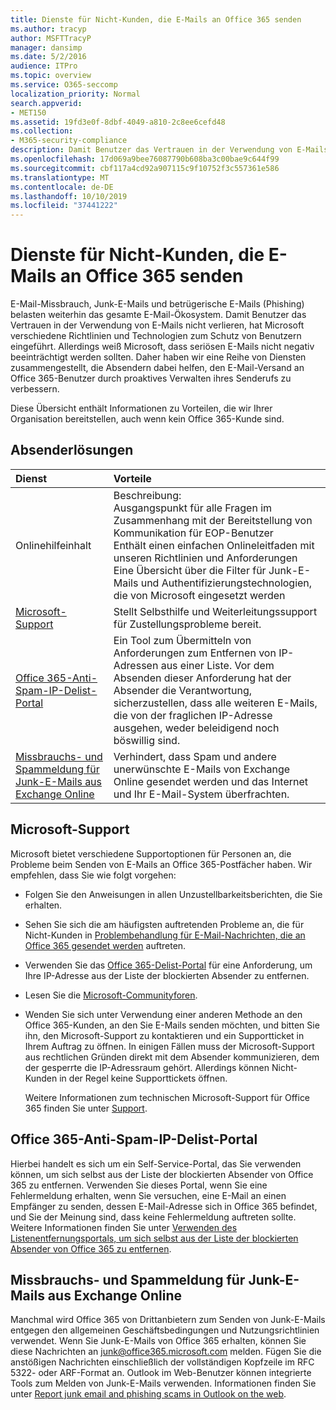 ```yaml
---
title: Dienste für Nicht-Kunden, die E-Mails an Office 365 senden
ms.author: tracyp
author: MSFTTracyP
manager: dansimp
ms.date: 5/2/2016
audience: ITPro
ms.topic: overview
ms.service: O365-seccomp
localization_priority: Normal
search.appverid:
- MET150
ms.assetid: 19fd3e0f-8dbf-4049-a810-2c8ee6cefd48
ms.collection:
- M365-security-compliance
description: Damit Benutzer das Vertrauen in der Verwendung von E-Mails nicht verlieren, hat Microsoft verschiedene Richtlinien und Technologien zum Schutz von Benutzern eingeführt.
ms.openlocfilehash: 17d069a9bee76087790b608ba3c00bae9c644f99
ms.sourcegitcommit: cbf117a4cd92a907115c9f10752f3c557361e586
ms.translationtype: MT
ms.contentlocale: de-DE
ms.lasthandoff: 10/10/2019
ms.locfileid: "37441222"
---
```

# <a name="services-for-non-customers-sending-mail-to-office-365"></a>Dienste für Nicht-Kunden, die E-Mails an Office 365 senden

E-Mail-Missbrauch, Junk-E-Mails und betrügerische E-Mails (Phishing) belasten weiterhin das gesamte E-Mail-Ökosystem. Damit Benutzer das Vertrauen in der Verwendung von E-Mails nicht verlieren, hat Microsoft verschiedene Richtlinien und Technologien zum Schutz von Benutzern eingeführt. Allerdings weiß Microsoft, dass seriösen E-Mails nicht negativ beeinträchtigt werden sollten. Daher haben wir eine Reihe von Diensten zusammengestellt, die Absendern dabei helfen, den E-Mail-Versand an Office 365-Benutzer durch proaktives Verwalten ihres Senderufs zu verbessern.

Diese Übersicht enthält Informationen zu Vorteilen, die wir Ihrer Organisation bereitstellen, auch wenn kein Office 365-Kunde sind.

## <a name="sender-solutions"></a>Absenderlösungen

|**Dienst**|**Vorteile**|
|:-----|:-----|
|Onlinehilfeinhalt| Beschreibung:  <br/>  Ausgangspunkt für alle Fragen im Zusammenhang mit der Bereitstellung von Kommunikation für EOP-Benutzer  <br/>  Enthält einen einfachen Onlineleitfaden mit unseren Richtlinien und Anforderungen  <br/>  Eine Übersicht über die Filter für Junk-E-Mails und Authentifizierungstechnologien, die von Microsoft eingesetzt werden|
|[Microsoft-Support](#microsoft-support)|Stellt Selbsthilfe und Weiterleitungssupport für Zustellungsprobleme bereit.|
|[Office 365-Anti-Spam-IP-Delist-Portal](#office-365-anti-spam-ip-delist-portal)|Ein Tool zum Übermitteln von Anforderungen zum Entfernen von IP-Adressen aus einer Liste. Vor dem Absenden dieser Anforderung hat der Absender die Verantwortung, sicherzustellen, dass alle weiteren E-Mails, die von der fraglichen IP-Adresse ausgehen, weder beleidigend noch böswillig sind.|
|[Missbrauchs- und Spammeldung für Junk-E-Mails aus Exchange Online](#abuse-and-spam-reporting-for-junk-email-originating-from-exchange-online)|Verhindert, dass Spam und andere unerwünschte E-Mails von Exchange Online gesendet werden und das Internet und Ihr E-Mail-System überfrachten.|

## <a name="microsoft-support"></a>Microsoft-Support

Microsoft bietet verschiedene Supportoptionen für Personen an, die Probleme beim Senden von E-Mails an Office 365-Postfächer haben. Wir empfehlen, dass Sie wie folgt vorgehen:

- Folgen Sie den Anweisungen in allen Unzustellbarkeitsberichten, die Sie erhalten.

- Sehen Sie sich die am häufigsten auftretenden Probleme an, die für Nicht-Kunden in [Problembehandlung für E-Mail-Nachrichten, die an Office 365 gesendet werden](troubleshooting-mail-sent-to-office-365.md) auftreten.

- Verwenden Sie das [Office 365-Delist-Portal](https://sender.office.com) für eine Anforderung, um Ihre IP-Adresse aus der Liste der blockierten Absender zu entfernen.

- Lesen Sie die [Microsoft-Communityforen](https://community.office365.com/en-us/f/).

- Wenden Sie sich unter Verwendung einer anderen Methode an den Office 365-Kunden, an den Sie E-Mails senden möchten, und bitten Sie ihn, den Microsoft-Support zu kontaktieren und ein Supportticket in Ihrem Auftrag zu öffnen. In einigen Fällen muss der Microsoft-Support aus rechtlichen Gründen direkt mit dem Absender kommunizieren, dem der gesperrte die IP-Adressraum gehört. Allerdings können Nicht-Kunden in der Regel keine Supporttickets öffnen.

  Weitere Informationen zum technischen Microsoft-Support für Office 365 finden Sie unter [Support](https://technet.microsoft.com/library/office-365-support.aspx).

## <a name="office-365-anti-spam-ip-delist-portal"></a>Office 365-Anti-Spam-IP-Delist-Portal

Hierbei handelt es sich um ein Self-Service-Portal, das Sie verwenden können, um sich selbst aus der Liste der blockierten Absender von Office 365 zu entfernen. Verwenden Sie dieses Portal, wenn Sie eine Fehlermeldung erhalten, wenn Sie versuchen, eine E-Mail an einen Empfänger zu senden, dessen E-Mail-Adresse sich in Office 365 befindet, und Sie der Meinung sind, dass keine Fehlermeldung auftreten sollte. Weitere Informationen finden Sie unter [Verwenden des Listenentfernungsportals, um sich selbst aus der Liste der blockierten Absender von Office 365 zu entfernen](use-the-delist-portal-to-remove-yourself-from-the-office-365-blocked-senders-lis.md).

## <a name="abuse-and-spam-reporting-for-junk-email-originating-from-exchange-online"></a>Missbrauchs- und Spammeldung für Junk-E-Mails aus Exchange Online

Manchmal wird Office 365 von Drittanbietern zum Senden von Junk-E-Mails entgegen den allgemeinen Geschäftsbedingungen und Nutzungsrichtlinien verwendet. Wenn Sie Junk-E-Mails von Office 365 erhalten, können Sie diese Nachrichten an [junk@office365.microsoft.com](mailto:junk@office365.microsoft.com) melden. Fügen Sie die anstößigen Nachrichten einschließlich der vollständigen Kopfzeile im RFC 5322- oder ARF-Format an. Outlook im Web-Benutzer können integrierte Tools zum Melden von Junk-E-Mails verwenden. Informationen finden Sie unter [Report junk email and phishing scams in Outlook on the web](report-junk-email-and-phishing-scams-in-outlook-on-the-web-eop.md).
